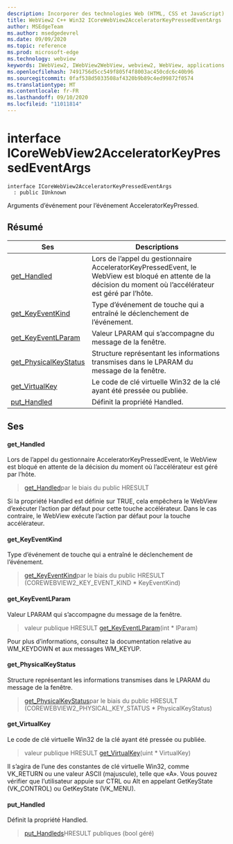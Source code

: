 ```yaml
---
description: Incorporer des technologies Web (HTML, CSS et JavaScript) dans vos applications natives avec le contrôle Microsoft Edge WebView2
title: WebView2 C++ Win32 ICoreWebView2AcceleratorKeyPressedEventArgs
author: MSEdgeTeam
ms.author: msedgedevrel
ms.date: 09/09/2020
ms.topic: reference
ms.prod: microsoft-edge
ms.technology: webview
keywords: IWebView2, IWebView2WebView, webview2, WebView, applications Win32, Win32, Edge, ICoreWebView2, ICoreWebView2Controller, contrôle de navigateur, html Edge, ICoreWebView2AcceleratorKeyPressedEventArgs
ms.openlocfilehash: 7491756d5cc549f805f4f8003ac450cdc6c40b96
ms.sourcegitcommit: 0faf538d5033508af4320b9b89c4ed99872f0574
ms.translationtype: MT
ms.contentlocale: fr-FR
ms.lasthandoff: 09/10/2020
ms.locfileid: "11011814"
---
```

# interface ICoreWebView2AcceleratorKeyPressedEventArgs 

```
interface ICoreWebView2AcceleratorKeyPressedEventArgs
  : public IUnknown
```

Arguments d’événement pour l’événement AcceleratorKeyPressed.

## Résumé

 Ses                        | Descriptions
--------------------------------|---------------------------------------------
[get_Handled](#get_handled) | Lors de l’appel du gestionnaire AcceleratorKeyPressedEvent, le WebView est bloqué en attente de la décision du moment où l’accélérateur est géré par l’hôte.
[get_KeyEventKind](#get_keyeventkind) | Type d’événement de touche qui a entraîné le déclenchement de l’événement.
[get_KeyEventLParam](#get_keyeventlparam) | Valeur LPARAM qui s’accompagne du message de la fenêtre.
[get_PhysicalKeyStatus](#get_physicalkeystatus) | Structure représentant les informations transmises dans le LPARAM du message de la fenêtre.
[get_VirtualKey](#get_virtualkey) | Le code de clé virtuelle Win32 de la clé ayant été pressée ou publiée.
[put_Handled](#put_handled) | Définit la propriété Handled.

## Ses

#### get_Handled 

Lors de l’appel du gestionnaire AcceleratorKeyPressedEvent, le WebView est bloqué en attente de la décision du moment où l’accélérateur est géré par l’hôte.

> [get_Handled](#get_handled)par le biais du public HRESULT

Si la propriété Handled est définie sur TRUE, cela empêchera le WebView d’exécuter l’action par défaut pour cette touche accélérateur. Dans le cas contraire, le WebView exécute l’action par défaut pour la touche accélérateur.

#### get_KeyEventKind 

Type d’événement de touche qui a entraîné le déclenchement de l’événement.

> [get_KeyEventKind](#get_keyeventkind)par le biais du public HRESULT (COREWEBVIEW2_KEY_EVENT_KIND * KeyEventKind)

#### get_KeyEventLParam 

Valeur LPARAM qui s’accompagne du message de la fenêtre.

> valeur publique HRESULT [get_KeyEventLParam](#get_keyeventlparam)(int * lParam)

Pour plus d’informations, consultez la documentation relative au WM_KEYDOWN et aux messages WM_KEYUP.

#### get_PhysicalKeyStatus 

Structure représentant les informations transmises dans le LPARAM du message de la fenêtre.

> [get_PhysicalKeyStatus](#get_physicalkeystatus)par le biais du public HRESULT (COREWEBVIEW2_PHYSICAL_KEY_STATUS * PhysicalKeyStatus)

#### get_VirtualKey 

Le code de clé virtuelle Win32 de la clé ayant été pressée ou publiée.

> valeur publique HRESULT [get_VirtualKey](#get_virtualkey)(uint * VirtualKey)

Il s’agira de l’une des constantes de clé virtuelle Win32, comme VK_RETURN ou une valeur ASCII (majuscule), telle que «A». Vous pouvez vérifier que l’utilisateur appuie sur CTRL ou Alt en appelant GetKeyState (VK_CONTROL) ou GetKeyState (VK_MENU).

#### put_Handled 

Définit la propriété Handled.

> [put_Handleds](#put_handled)HRESULT publiques (bool géré)

